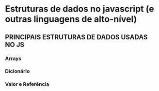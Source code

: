 # Estruturas de dados no javascript (e outras linguagens de alto-nível)

## PRINCIPAIS ESTRUTURAS DE DADOS USADAS NO JS

### Arrays

### Dicionário

### Valor e Referência